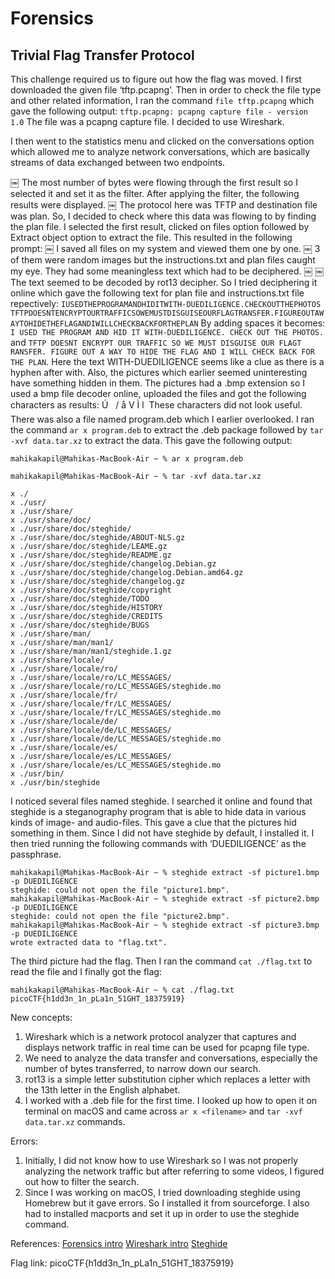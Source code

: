 # Forensics 
## Trivial Flag Transfer Protocol 
This challenge required us to figure out how the flag was moved. I first downloaded the given file ‘tftp.pcapng’. Then in order to check the file type and other related information, I ran the command `file tftp.pcapng` which gave the following output:
`tftp.pcapng: pcapng capture file - version 1.0`
The file was a pcapng capture file. I decided to use Wireshark.

I then went to the statistics menu and clicked on the conversations option which allowed me to analyze network conversations, which are basically streams of data exchanged between two endpoints. 

￼
The most number of bytes were flowing through the first result so I selected it and set it as the filter.
After applying the filter, the following results were displayed. 
￼
The protocol here was TFTP and destination file was plan. So, I decided to check where this data was flowing to by finding the plan file. I selected the first result, clicked on files option followed by Extract object option to extract the file. This resulted in the following prompt:
￼
I saved all files on my system and viewed them one by one.
￼
3 of them were random images but the instructions.txt and plan files caught my eye. They had some meaningless text which had to be deciphered.
￼
￼
The text seemed to be decoded by rot13 decipher. So I tried deciphering it online which gave the following text for plan file and instructions.txt file repectively: `IUSEDTHEPROGRAMANDHIDITWITH-DUEDILIGENCE.CHECKOUTTHEPHOTOS` 
`TFTPDOESNTENCRYPTOURTRAFFICSOWEMUSTDISGUISEOURFLAGTRANSFER.FIGUREOUTAWAYTOHIDETHEFLAGANDIWILLCHECKBACKFORTHEPLAN` 
By adding spaces it becomes: `I USED THE PROGRAM AND HID IT WITH-DUEDILIGENCE. CHECK OUT THE PHOTOS.` and
`TFTP DOESNT ENCRYPT OUR TRAFFIC SO WE MUST DISGUISE OUR FLAGT RANSFER. FIGURE OUT A WAY TO HIDE THE FLAG AND I WILL CHECK BACK FOR THE PLAN`. 
Here the text WITH-DUEDILIGENCE seems like a clue as there is a hyphen after with. Also, the pictures which earlier seemed uninteresting have something hidden in them. The pictures had a .bmp extension so I used a bmp file decoder online, uploaded the files and got the following characters as results:
Ú  
/ å V
Ì l 
These characters did not look useful. There was also a file named program.deb which I earlier overlooked. I ran the command  `ar x program.deb` to extract the .deb package followed by `tar -xvf data.tar.xz` to extract the data.  This gave the following output:
```
mahikakapil@Mahikas-MacBook-Air ~ % ar x program.deb

mahikakapil@Mahikas-MacBook-Air ~ % tar -xvf data.tar.xz

x ./
x ./usr/
x ./usr/share/
x ./usr/share/doc/
x ./usr/share/doc/steghide/
x ./usr/share/doc/steghide/ABOUT-NLS.gz
x ./usr/share/doc/steghide/LEAME.gz
x ./usr/share/doc/steghide/README.gz
x ./usr/share/doc/steghide/changelog.Debian.gz
x ./usr/share/doc/steghide/changelog.Debian.amd64.gz
x ./usr/share/doc/steghide/changelog.gz
x ./usr/share/doc/steghide/copyright
x ./usr/share/doc/steghide/TODO
x ./usr/share/doc/steghide/HISTORY
x ./usr/share/doc/steghide/CREDITS
x ./usr/share/doc/steghide/BUGS
x ./usr/share/man/
x ./usr/share/man/man1/
x ./usr/share/man/man1/steghide.1.gz
x ./usr/share/locale/
x ./usr/share/locale/ro/
x ./usr/share/locale/ro/LC_MESSAGES/
x ./usr/share/locale/ro/LC_MESSAGES/steghide.mo
x ./usr/share/locale/fr/
x ./usr/share/locale/fr/LC_MESSAGES/
x ./usr/share/locale/fr/LC_MESSAGES/steghide.mo
x ./usr/share/locale/de/
x ./usr/share/locale/de/LC_MESSAGES/
x ./usr/share/locale/de/LC_MESSAGES/steghide.mo
x ./usr/share/locale/es/
x ./usr/share/locale/es/LC_MESSAGES/
x ./usr/share/locale/es/LC_MESSAGES/steghide.mo
x ./usr/bin/
x ./usr/bin/steghide
```
I noticed several files named steghide. I searched it online and found that steghide is a steganography program that is able to hide data in various kinds of image- and audio-files. This gave a clue that the pictures hid something in them. Since I did not have steghide by default, I installed it. I then tried running the following commands with ‘DUEDILIGENCE’ as the passphrase.
```
mahikakapil@Mahikas-MacBook-Air ~ % steghide extract -sf picture1.bmp  -p DUEDILIGENCE 
steghide: could not open the file "picture1.bmp".
mahikakapil@Mahikas-MacBook-Air ~ % steghide extract -sf picture2.bmp -p DUEDILIGENCE 
steghide: could not open the file "picture2.bmp".
mahikakapil@Mahikas-MacBook-Air ~ % steghide extract -sf picture3.bmp -p DUEDILIGENCE   
wrote extracted data to "flag.txt".
```
The third picture had the flag. Then I ran the command `cat ./flag.txt` to read the file and I finally got the flag: 
```
mahikakapil@Mahikas-MacBook-Air ~ % cat ./flag.txt
picoCTF{h1dd3n_1n_pLa1n_51GHT_18375919}
```

New concepts:
1.  Wireshark which is a network protocol analyzer that captures and displays network traffic in real time can be used for pcapng file type. 
2. We need to analyze the data transfer and conversations, especially the number of bytes transferred, to narrow down our search.
3. rot13 is a simple letter substitution cipher which replaces a letter with the 13th letter in the English alphabet.
4. I worked with a .deb file for the first time. I looked up how to open it on terminal on macOS and came across `ar x <filename>` and `tar -xvf data.tar.xz` commands.


Errors:
1. Initially, I did not know how to use Wireshark so I was not properly analyzing the network traffic but after referring to some videos, I figured out how to filter the search. 
2. Since I was working on macOS, I tried downloading steghide using Homebrew but it gave errors. So I installed it from sourceforge. I also had to installed macports and set it up in order to use the steghide command.

References: [Forensics intro](https://trailofbits.github.io/ctf/forensics/)
[Wireshark intro](https://www.youtube.com/watch?v=ZNS115MPsO0 )
[Steghide](https://medium.com/the-kickstarter/steganography-on-kali-using-steghide-7dfd3293f3fa)

Flag link: picoCTF{h1dd3n_1n_pLa1n_51GHT_18375919}

